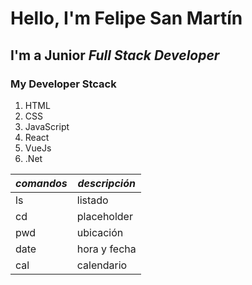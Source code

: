 # Hello, I'm Felipe San Martín
## I'm a Junior _**Full Stack Developer**_

### **My Developer Stcack**
1. HTML
2. CSS
3. JavaScript
4. React
5. VueJs
6. .Net

|_**comandos**_ | _**descripción**_ |
|--------|-----------|
|ls      | listado| 
|cd      | placeholder|
|pwd     | ubicación|
|date    | hora y fecha|
|cal     | calendario









<!--
**Ahutral/Ahutral** is a ✨ _special_ ✨ repository because its `README.md` (this file) appears on your GitHub profile.

Here are some ideas to get you started:

- 🔭 I’m currently working on ...
- 🌱 I’m currently learning ...
- 👯 I’m looking to collaborate on ...
- 🤔 I’m looking for help with ...
- 💬 Ask me about ...
- 📫 How to reach me: ...
- 😄 Pronouns: ...
- ⚡ Fun fact: ...
-->
